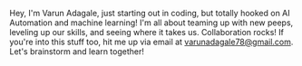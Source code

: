 Hey, I'm Varun Adagale, just starting out in coding, but totally hooked on AI Automation and machine learning!
I'm all about teaming up with new peeps, leveling up our skills, and seeing where it takes us. Collaboration rocks!
If you're into this stuff too, hit me up via email at varunadagale78@gmail.com. Let's brainstorm and learn together!

<!---
VarunAdagale/VarunAdagale is a ✨ special ✨ repository because its `AboutME.md` (this file) appears on your GitHub profile.
You can click the Preview link to take a look at your changes.
--->
